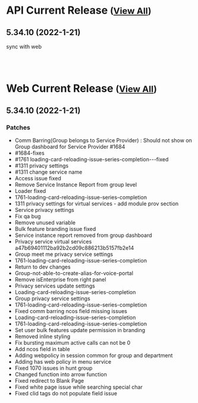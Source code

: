 
# API Current Release <small>([View All](/API.md))</small>
## 5.34.10 (2022-1-21)
sync with web

<br><br>
# Web Current Release <small>([View All](/Web.md))</small>
## 5.34.10 (2022-1-21)
### Patches 

- Comm Barring(Group belongs to Service Provider) : Should not show on Group dashboard for Service Provider #1684
- #1684-fixes
- #1761 loading-card-reloading-issue-series-completion---fixed
- #1311 privacy settings
- #1311 change service name
- Access issue fixed
- Remove Service Instance Report from group level
- Loader fixed
- 1761-loading-card-reloading-issue-series-completion
- 1311 privacy settings for virtual services - add module prov section
- Service privacy settings
- Fix qa bug
- Remove unused variable
- Bulk feature branding issue fixed
- Service instance report removed from group dashboard
- Privacy service virtual services
a47b69401112ba92b2cd09c886213b5157fb2e14
- Group meet me privacy service settings
- 1761-loading-card-reloading-issue-series-completion
- Return to dev changes
- Group-not-able-to-create-alias-for-voice-portal
- Remove isEnterprise from right panel
- Privacy services update settings
- Loading-card-reloading-issue-series-completion
- Group privacy service settings
- 1761-loading-card-reloading-issue-series-completion
- Fixed comm barring ncos field missing issues
- Loading-card-reloading-issue-series-completion
- 1761-loading-card-reloading-issue-series-completion
- Set user bulk features update permission in branding
- Removed inline styling
- Fix bursting maximum active calls can not be 0
- Add ncos field in table
- Adding webpolicy in session common for group and department
- Adding has web policy in menu service
- Fixed 1070  issues in hunt group
- Changed function into arrow function
- Fixed redirect to Blank Page
- Fixed white page issue while searching special char
- Fixed clid tags do not populate field issue


  